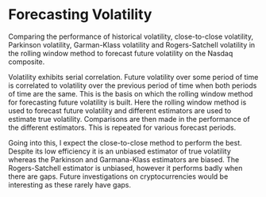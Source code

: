 # Forecasting Volatility 
Comparing the performance of historical volatility, close-to-close volatility, Parkinson volatility, Garman-Klass volatility and Rogers-Satchell volatility in the rolling window method to forecast future volatility on the Nasdaq composite.

Volatility exhibits serial correlation. Future volatility over some period of time is correlated to volatility over the previous period of time when both periods of time are the same. This is the basis on which the rolling window method for forecasting future volatility is built. Here the rolling window method is used to forecast future volatility and different estimators are used to estimate true volatility. Comparisons are then made in the performance of the different estimators. This is repeated for various forecast periods.

Going into this, I expect the close-to-close method to perform the best. Despite its low efficiency it is an unbiased estimator of true volatility whereas the Parkinson and Garmana-Klass estimators are biased. The Rogers-Satchell estimator is unbiased, however it performs badly when there are gaps. Future investigations on cryptocurrencies would be interesting as these rarely have gaps.
